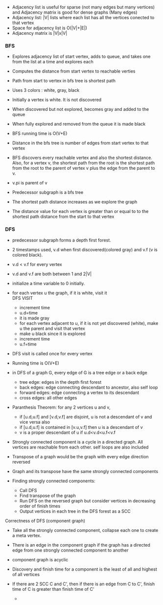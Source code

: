 * Adjacency list is useful for sparse (not many edges but many vertices) and Adjacency matrix is good for dense graphs (Many edges)  
* Adjacency list: |V| lists where each list has all the vertices conected to that vertex  
* Space for adjacency list is O(|V|+|E|)  
* Adjacency matrix is |V|x|V|  
  
### BFS  
* Explores adjacency list of start vertex, adds to queue, and takes one from the list at a time and explores each  
* Computes the distance from start vertex to reachable verties  
* Path from start to vertex in bfs tree is shortest path  
  
* Uses 3 colors : white, gray, black  
* Initially a vertex is white. It is not discovered  
* When discovered but not explored, becomes gray and added to the queue  
* When fully explored and removed from the queue it is made black  
  
* BFS running time is O(V+E)  
* Distance in the bfs tree is number of edges from start vertex to that vertex  
  
* BFS discovers every reachable vertex and also the shortest distance. Also, for a vertex v, the shortest path from the root is the shortest path from the root to the parent of vertex v plus the edge from the parent to v.  
* v.pi is parent of v  
* Predecessor subgraph is a bfs tree  
* The shortest path distance increases as we explore the graph  
* The distance value for each vertex is greater than or equal to to the shortest path distance from the start to that vertex  
  
### DFS  
* predecessor subgraph forms a depth first forest.     
* 2 timestamps used, v.d when first discovered(colored gray) and v.f (v is colored black).  
* v.d < v.f for every vertex  
* v.d and v.f are both between 1 and 2|V|  
* initialize a time variable to 0 initially.  
* for each vertex u  the graph, if it is white, visit it  
  DFS VISIT  
  * increment time  
  * u.d=time  
  * it is made gray  
  * for each vertex adjacent to u, if it is not yet discovered (white), make u the parent and visit that vertex  
  * make u black since it is explored  
  * increment time  
  * u.f=time    
    
* DFS visit is called once for every vertex  
* Running time is O(V+E)  
  
* in DFS of a graph G, every edge of G is a tree edge or a back edge  
  * tree edge: edges in the depth first forest  
  * back edges: edge connecting descendant to ancestor, also self loop  
  * forward edges: edge connecting a vertex to its descendant  
  * cross edges: all other edges  
    
* Paranthesis Theorem: for any 2 vertices u and v,  
  * if [u.d,u.f] and [v.d,v.f] are disjoint, u is not a descendant of v and vice versa also  
  * if [u.d,u.f] is contained in [v.u,v.f] then u is a descendant of v  
  * v is a proper descendant of u if u.d<v.d<u.f<v.f  
    
* Strongly connected component is a cycle in a directed graph. All vertices are reachable from each other. self loops are also included  
* Transpose of a graph would be the graph with every edge direction reversed  
* Graph and its transpose have the same strongly connected components  
  
* Finding strongly connected components:  
  * Call DFS  
  * Find transpose of the graph  
  * Run DFS on the reversed graph but consider vertices in decreasing order of finish times  
  * Output vertices in each tree in the DFS forest as a SCC  
    
Correctness of DFS (component graph)  
* Take all the strongly connected component, collapse each one to create a meta vertex.  
* There is an edge in the component graph if the graph has a directed edge from one strongly connected component to another  
* component graph is acyclic  
  
* Discovery and finish time for a component is the least of all and highest of all vertices  
* If there are 2 SCC C and C', then if there is an edge from C to C', finish time of C is greater than finish time of C'  

  * 

  
  



